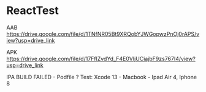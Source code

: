 # ReactTest

AAB
https://drive.google.com/file/d/1TNfNR05Bt9XRQobYJWGopwzPnOj0rAPS/view?usp=drive_link

APK
https://drive.google.com/file/d/17FflZvdYd_F4E0VIjUCiajbF9zs767I4/view?usp=drive_link

IPA
BUILD FAILED - Podfile ?
Test: Xcode 13 - Macbook - Ipad Air 4, Iphone 8


